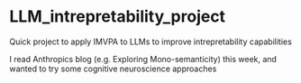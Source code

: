 # LLM_intrepretability_project
Quick project to apply IMVPA to LLMs to improve intrepretability capabilities


I read Anthropics blog (e.g. Exploring Mono-semanticity) this week, and wanted to try some cognitive neuroscience approaches
